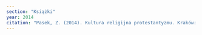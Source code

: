 ```yaml
---
section: "Książki"
year: 2014
citation: "Pasek, Z. (2014). Kultura religijna protestantyzmu. Kraków: LIBRON."
---
```

